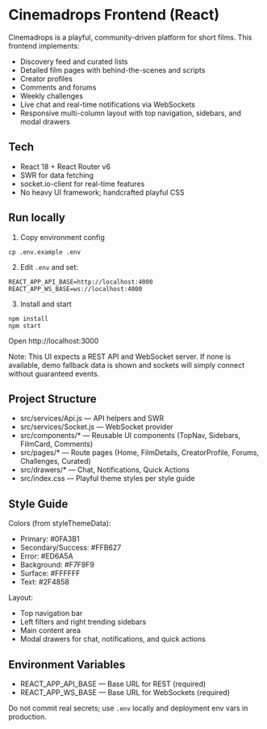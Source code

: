 # Cinemadrops Frontend (React)

Cinemadrops is a playful, community-driven platform for short films. This frontend implements:
- Discovery feed and curated lists
- Detailed film pages with behind-the-scenes and scripts
- Creator profiles
- Comments and forums
- Weekly challenges
- Live chat and real-time notifications via WebSockets
- Responsive multi-column layout with top navigation, sidebars, and modal drawers

## Tech
- React 18 + React Router v6
- SWR for data fetching
- socket.io-client for real-time features
- No heavy UI framework; handcrafted playful CSS

## Run locally
1) Copy environment config
```
cp .env.example .env
```
2) Edit `.env` and set:
```
REACT_APP_API_BASE=http://localhost:4000
REACT_APP_WS_BASE=ws://localhost:4000
```
3) Install and start
```
npm install
npm start
```

Open http://localhost:3000

Note: This UI expects a REST API and WebSocket server. If none is available, demo fallback data is shown and sockets will simply connect without guaranteed events.

## Project Structure
- src/services/Api.js — API helpers and SWR
- src/services/Socket.js — WebSocket provider
- src/components/* — Reusable UI components (TopNav, Sidebars, FilmCard, Comments)
- src/pages/* — Route pages (Home, FilmDetails, CreatorProfile, Forums, Challenges, Curated)
- src/drawers/* — Chat, Notifications, Quick Actions
- src/index.css — Playful theme styles per style guide

## Style Guide
Colors (from styleThemeData):
- Primary: #0FA3B1
- Secondary/Success: #FFB627
- Error: #ED6A5A
- Background: #F7F9F9
- Surface: #FFFFFF
- Text: #2F4858

Layout:
- Top navigation bar
- Left filters and right trending sidebars
- Main content area
- Modal drawers for chat, notifications, and quick actions

## Environment Variables
- REACT_APP_API_BASE — Base URL for REST (required)
- REACT_APP_WS_BASE — Base URL for WebSockets (required)

Do not commit real secrets; use `.env` locally and deployment env vars in production.
